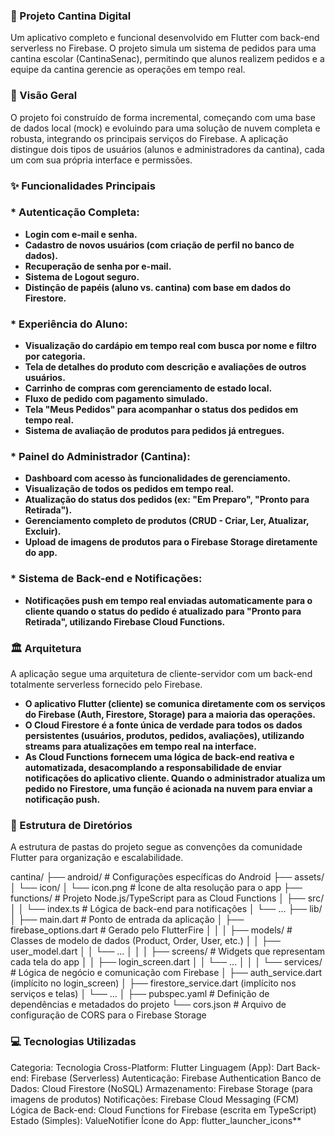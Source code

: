 ### 📱 Projeto Cantina Digital
Um aplicativo completo e funcional desenvolvido em Flutter com back-end serverless no Firebase. O projeto simula um sistema de pedidos para uma cantina escolar (CantinaSenac), permitindo que alunos realizem pedidos e a equipe da cantina gerencie as operações em tempo real.

### 🚀 Visão Geral
O projeto foi construído de forma incremental, começando com uma base de dados local (mock) e evoluindo para uma solução de nuvem completa e robusta, integrando os principais serviços do Firebase. A aplicação distingue dois tipos de usuários (alunos e administradores da cantina), cada um com sua própria interface e permissões.

### ✨ Funcionalidades Principais
### * **Autenticação Completa:**
* **Login com e-mail e senha.**
* **Cadastro de novos usuários (com criação de perfil no banco de dados).**
* **Recuperação de senha por e-mail.**
* **Sistema de Logout seguro.**
* **Distinção de papéis (aluno vs. cantina) com base em dados do Firestore.**

### * **Experiência do Aluno:**
* **Visualização do cardápio em tempo real com busca por nome e filtro por categoria.**
* **Tela de detalhes do produto com descrição e avaliações de outros usuários.**
* **Carrinho de compras com gerenciamento de estado local.**
* **Fluxo de pedido com pagamento simulado.**
* **Tela "Meus Pedidos" para acompanhar o status dos pedidos em tempo real.**
* **Sistema de avaliação de produtos para pedidos já entregues.**

### * **Painel do Administrador (Cantina):**
* **Dashboard com acesso às funcionalidades de gerenciamento.**
* **Visualização de todos os pedidos em tempo real.**
* **Atualização do status dos pedidos (ex: "Em Preparo", "Pronto para Retirada").**
* **Gerenciamento completo de produtos (CRUD - Criar, Ler, Atualizar, Excluir).**
* **Upload de imagens de produtos para o Firebase Storage diretamente do app.**

### * **Sistema de Back-end e Notificações:**
* **Notificações push em tempo real enviadas automaticamente para o cliente quando o status do pedido é atualizado para "Pronto para Retirada", utilizando Firebase Cloud Functions.**

### 🏛️ Arquitetura
A aplicação segue uma arquitetura de cliente-servidor com um back-end totalmente serverless fornecido pelo Firebase.
* **O aplicativo Flutter (cliente) se comunica diretamente com os serviços do Firebase (Auth, Firestore, Storage) para a maioria das operações.**
* **O Cloud Firestore é a fonte única de verdade para todos os dados persistentes (usuários, produtos, pedidos, avaliações), utilizando streams para atualizações em tempo real na interface.**
* **As Cloud Functions fornecem uma lógica de back-end reativa e automatizada, desacomplando a responsabilidade de enviar notificações do aplicativo cliente. Quando o administrador atualiza um pedido no Firestore, uma função é acionada na nuvem para enviar a notificação push.**

### 📂 Estrutura de Diretórios
A estrutura de pastas do projeto segue as convenções da comunidade Flutter para organização e escalabilidade.

cantina/
├── android/              # Configurações específicas do Android
├── assets/
│   └── icon/
│       └── icon.png      # Ícone de alta resolução para o app
├── functions/            # Projeto Node.js/TypeScript para as Cloud Functions
│   ├── src/
│   │   └── index.ts      # Lógica de back-end para notificações
│   └── ...
├── lib/
│   ├── main.dart         # Ponto de entrada da aplicação
│   ├── firebase_options.dart # Gerado pelo FlutterFire
│   │
│   ├── models/           # Classes de modelo de dados (Product, Order, User, etc.)
│   │   ├── user_model.dart
│   │   └── ...
│   │
│   ├── screens/          # Widgets que representam cada tela do app
│   │   ├── login_screen.dart
│   │   └── ...
│   │
│   └── services/         # Lógica de negócio e comunicação com Firebase
│       ├── auth_service.dart (implícito no login_screen)
│       ├── firestore_service.dart (implícito nos serviços e telas)
│       └── ...
│
├── pubspec.yaml          # Definição de dependências e metadados do projeto
└── cors.json             # Arquivo de configuração de CORS para o Firebase Storage

### 💻 Tecnologias Utilizadas
Categoria:	Tecnologia
Cross-Platform:	Flutter
Linguagem (App):	Dart
Back-end:	Firebase (Serverless)
Autenticação:	Firebase Authentication
Banco de Dados:	Cloud Firestore (NoSQL)
Armazenamento:	Firebase Storage (para imagens de produtos)
Notificações:	Firebase Cloud Messaging (FCM)
Lógica de Back-end:	Cloud Functions for Firebase (escrita em TypeScript)
Estado (Simples):	ValueNotifier
Ícone do App:	flutter_launcher_icons**
